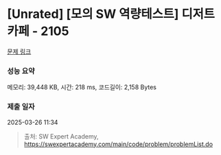 # [Unrated] [모의 SW 역량테스트] 디저트 카페 - 2105 

[문제 링크](https://swexpertacademy.com/main/code/problem/problemDetail.do?contestProbId=AV5VwAr6APYDFAWu) 

### 성능 요약

메모리: 39,448 KB, 시간: 218 ms, 코드길이: 2,158 Bytes

### 제출 일자

2025-03-26 11:34



> 출처: SW Expert Academy, https://swexpertacademy.com/main/code/problem/problemList.do